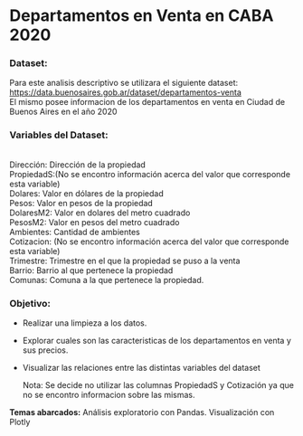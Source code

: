# Departamentos en Venta en CABA 2020

### **Dataset:**

Para este analisis descriptivo se utilizara el siguiente dataset: https://data.buenosaires.gob.ar/dataset/departamentos-venta<br>
El mismo posee informacion de los departamentos en venta en Ciudad de Buenos Aires en el año 2020

### **Variables del Dataset:**
<br>
 Dirección: Dirección de la propiedad<br>
 PropiedadS:(No se encontro información acerca del valor que corresponde esta variable) <br>
 Dolares: Valor en dólares de la propiedad<br>
 Pesos: Valor en pesos de la propiedad<br>
 DolaresM2: Valor en dolares del metro cuadrado<br>
 PesosM2: Valor en pesos del metro cuadrado<br>
 Ambientes: Cantidad de ambientes<br>
 Cotizacion: (No se encontro información acerca del valor que corresponde esta variable)<br>
 Trimestre: Trimestre en el que la propiedad se puso a la venta<br>
 Barrio: Barrio al que pertenece la propiedad<br>
 Comunas: Comuna a la que pertenece la propiedad.
<br>

### **Objetivo**:
- Realizar una limpieza a los datos.
- Explorar cuales son las caracteristicas de los departamentos en venta y sus precios.
- Visualizar las relaciones entre las distintas variables del dataset

  Nota: Se decide no utilizar las columnas PropiedadS y Cotización ya que no se encontro informacion sobre las mismas.

**Temas abarcados:** Análisis exploratorio con Pandas. Visualización con Plotly

